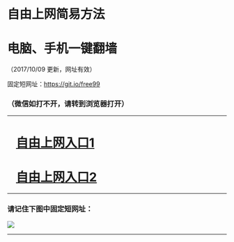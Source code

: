﻿# 自由上网简易方法

# 电脑、手机一键翻墙

（2017/10/09 更新，网址有效）

固定短网址：https://git.io/free99

### （微信如打不开，请转到浏览器打开）


***





# &nbsp;&nbsp; <a href="http://ft252718625.fwq-tz-1001.info/fwqtz01.html?t=10090017741 " target="_blank">自由上网入口1</a>
# &nbsp;&nbsp; <a href="http://ft1548723344.fwq-tz-1002.info/fwqtz02.html?t=100900119100 " target="_blank">自由上网入口2</a>
***

### 请记住下图中固定短网址：

<img src="https://s3-us-west-2.amazonaws.com/fwq-1001/yjfq-20170905okok.png" /> 


***

